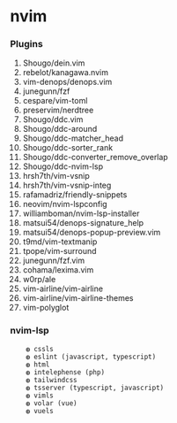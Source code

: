 # nvim

### Plugins
1. Shougo/dein.vim
1. rebelot/kanagawa.nvim
1. vim-denops/denops.vim
1. junegunn/fzf
1. cespare/vim-toml
2. preservim/nerdtree
3. Shougo/ddc.vim
4. Shougo/ddc-around
5. Shougo/ddc-matcher_head
6. Shougo/ddc-sorter_rank
7. Shougo/ddc-converter_remove_overlap
8. Shougo/ddc-nvim-lsp
9. hrsh7th/vim-vsnip
10. hrsh7th/vim-vsnip-integ
11. rafamadriz/friendly-snippets
12. neovim/nvim-lspconfig
13. williamboman/nvim-lsp-installer
14. matsui54/denops-signature_help
15. matsui54/denops-popup-preview.vim
16. t9md/vim-textmanip
17. tpope/vim-surround
18. junegunn/fzf.vim
19. cohama/lexima.vim
20. w0rp/ale
21. vim-airline/vim-airline
22. vim-airline/vim-airline-themes
23. vim-polyglot

### nvim-lsp
```
    ◍ cssls 
    ◍ eslint (javascript, typescript)
    ◍ html 
    ◍ intelephense (php)
    ◍ tailwindcss 
    ◍ tsserver (typescript, javascript)
    ◍ vimls 
    ◍ volar (vue)
    ◍ vuels 
```

